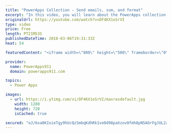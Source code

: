 ```yaml
---
title: "PowerApps Collection - Send emails, sum, and format"
excerpt: "In this video, you will learn about the PowerApps collection. The first video covered the basics so this video build upon that with how to send an email of the entire collection, how to use Sum, CountRows, and CountIf, and then finally some formatting tricks.   Content includes: * Office365.SendEmail"
originalUrl: https://youtube.com/watch?v=DF4KX1oSrVI
type: video
price: Free
length: PT21M53S
publishedDateTime: 2018-03-06T19:31:33Z
heat: 54

featuredContent: "<iframe width=\"800\" height=\"500\" frameborder=\"0\" src=\"https://www.youtube.com/embed/DF4KX1oSrVI\" allow=\"accelerometer; autoplay; encrypted-media; gyroscope; picture-in-picture\" allowfullscreen></iframe>"

provider:
  name: PowerApps911
  domain: powerapps911.com

topics:
  - Power Apps

images:
  - url: https://i.ytimg.com/vi/DF4KX1oSrVI/maxresdefault.jpg
    width: 1280
    height: 720
    isCached: true

secured: "oJ/6xa0KIoieTgy9hUcQzSmbqKdhRk1ve0d98paXzov0fmh8pN5AOrFgJUL2aMB8VdYtlX2Dm6hRCAcVkgYbtSM6NjneO8TNZToCRmSLSXDYbJNI3M/EyP8Zz3cRSLHn12XzyRgfs9OZNJOoN/jcs1aRM3MwBNqeVCxzK8/IwUxfyAkmXmXhcsaIdMMkMqI44T8j83QRi4oyP/gLh4yhqKr5NF4jQiqw9bDf9hbM/gk/q6lp+rvRa4om+zBpbpUE5g02A6q5pQsF+oY1lvScjhRHdqqvZ+Y3L/rD4XmKWY1eHMZY5x6rNgojkHS2/befJDVYK7bHequOCEdZ/kb7dcNpbrd3IH1YXda/K243ydrCX2Q4qFeX1jG2zBaHO9wfVzmF9bcYynRBoY3TEz/ybyaUURLcDEahydMFDN53ipo=;VvridaarR/PHoyDzfSODAg=="
---
```


